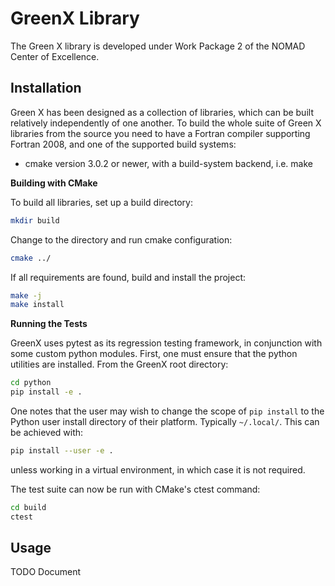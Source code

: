 # GreenX Library 

The Green X library is developed under Work Package 2 of the NOMAD Center of Excellence. 

## Installation

Green X has been designed as a collection of libraries, which can be built relatively 
independently of one another. To build the whole suite of Green X libraries from the source 
you need to have a Fortran compiler supporting Fortran 2008, and one of the supported build 
systems:

* cmake version 3.0.2 or newer, with a build-system backend, i.e. make

**Building with CMake**   

To build all libraries, set up a build directory:

```bash
mkdir build 
```

Change to the directory and run cmake configuration:

```bash
cmake ../
```

If all requirements are found, build and install the project:

 ```bash
make -j
make install 
 ```

**Running the Tests** 

GreenX uses pytest as its regression testing framework, in conjunction with 
some custom python modules. First, one must ensure that the python utilities
are installed. From the GreenX root directory:

```bash
cd python
pip install -e .
```

One notes that the user may wish to change the scope of `pip install` to the
Python user install directory of their platform. Typically `~/.local/`. This
can be achieved with:

```bash
pip install --user -e .
```

unless working in a virtual environment, in which case it is not required.  

The test suite can now be run with CMake's ctest command:

 ```bash
cd build
ctest
 ```

## Usage
TODO Document 
